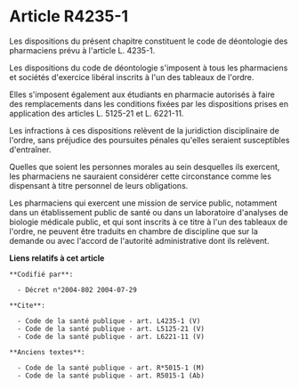 # Article R4235-1

Les dispositions du présent chapitre constituent le code de déontologie des pharmaciens prévu à l'article L. 4235-1.

Les dispositions du code de déontologie s'imposent à tous les pharmaciens et sociétés d'exercice libéral inscrits à l'un des
tableaux de l'ordre.

Elles s'imposent également aux étudiants en pharmacie autorisés à faire des remplacements dans les conditions fixées par les
dispositions prises en application des articles L. 5125-21 et L. 6221-11.

Les infractions à ces dispositions relèvent de la juridiction disciplinaire de l'ordre, sans préjudice des poursuites pénales
qu'elles seraient susceptibles d'entraîner.

Quelles que soient les personnes morales au sein desquelles ils exercent, les pharmaciens ne sauraient considérer cette
circonstance comme les dispensant à titre personnel de leurs obligations.

Les pharmaciens qui exercent une mission de service public, notamment dans un établissement public de santé ou dans un
laboratoire d'analyses de biologie médicale public, et qui sont inscrits à ce titre à l'un des tableaux de l'ordre, ne
peuvent être traduits en chambre de discipline que sur la demande ou avec l'accord de l'autorité administrative dont ils
relèvent.

**Liens relatifs à cet article**

	**Codifié par**:

	  - Décret n°2004-802 2004-07-29

	**Cite**:

	  - Code de la santé publique - art. L4235-1 (V)
	  - Code de la santé publique - art. L5125-21 (V)
	  - Code de la santé publique - art. L6221-11 (V)

	**Anciens textes**:

	  - Code de la santé publique - art. R*5015-1 (M)
	  - Code de la santé publique - art. R5015-1 (Ab)
